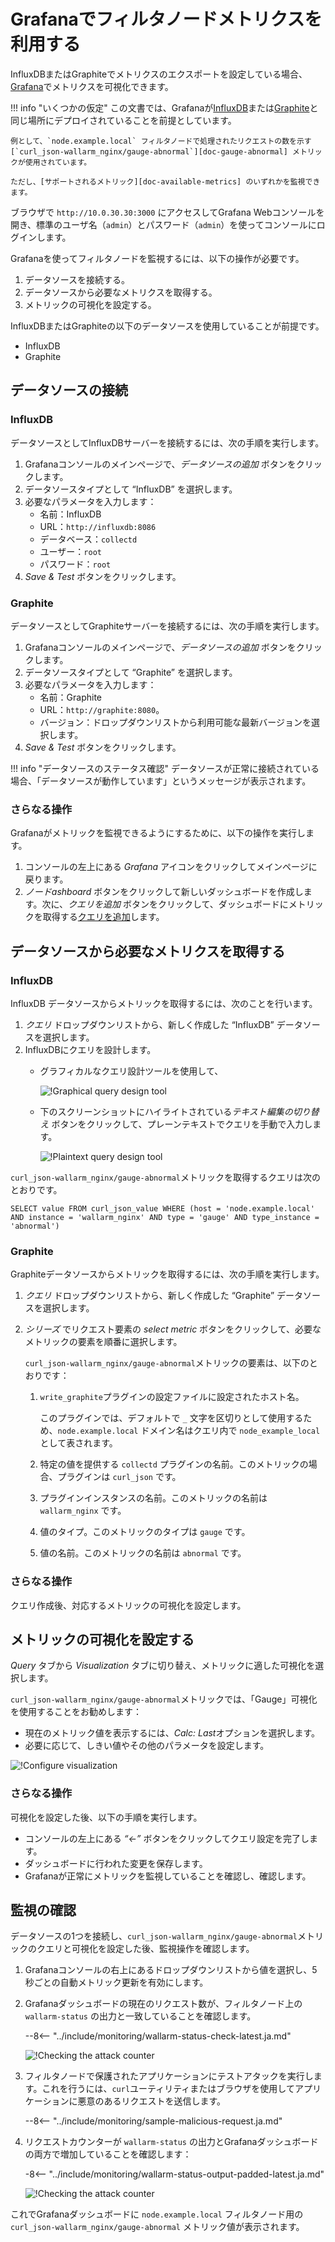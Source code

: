 [img-influxdb-query-graphical]: ../../images/monitoring/grafana-influx-1.png
[img-influxdb-query-plaintext]: ../../images/monitoring/grafana-influx-2.png
[img-query-visualization]: ../../images/monitoring/grafana-query-visualization.png
[img-grafana-0-attacks]: ../../images/monitoring/grafana-0-attacks.png
[img-grafana-16-attacks]: ../../images/monitoring/grafana-16-attacks.png

[link-grafana]: https://grafana.com/

[doc-network-plugin-influxdb]: network-plugin-influxdb.md
[doc-network-plugin-graphite]: write-plugin-graphite.md
[doc-gauge-abnormal]: available-metrics.md#number-of-requests
[doc-available-metrics]: available-metrics.md

[anchor-query]: #fetching-the-required-metrics-from-the-data-source
[anchor-verify-monitoring]: #verifying-monitoring

# Grafanaでフィルタノードメトリクスを利用する

InfluxDBまたはGraphiteでメトリクスのエクスポートを設定している場合、[Grafana][link-grafana]でメトリクスを可視化できます。

!!! info "いくつかの仮定"
    この文書では、Grafanaが[InfluxDB][doc-network-plugin-influxdb]または[Graphite][doc-network-plugin-graphite]と同じ場所にデプロイされていることを前提としています。
    
    例として、`node.example.local` フィルタノードで処理されたリクエストの数を示す [`curl_json-wallarm_nginx/gauge-abnormal`][doc-gauge-abnormal] メトリックが使用されています。
    
    ただし、[サポートされるメトリック][doc-available-metrics] のいずれかを監視できます。

ブラウザで `http://10.0.30.30:3000` にアクセスしてGrafana Webコンソールを開き、標準のユーザ名（`admin`）とパスワード（`admin`）を使ってコンソールにログインします。

Grafanaを使ってフィルタノードを監視するには、以下の操作が必要です。
1. データソースを接続する。
2. データソースから必要なメトリクスを取得する。
3. メトリックの可視化を設定する。

InfluxDBまたはGraphiteの以下のデータソースを使用していることが前提です。
* InfluxDB
* Graphite

## データソースの接続

### InfluxDB

データソースとしてInfluxDBサーバーを接続するには、次の手順を実行します。
1. Grafanaコンソールのメインページで、*データソースの追加* ボタンをクリックします。
2. データソースタイプとして “InfluxDB” を選択します。
3. 必要なパラメータを入力します：
    * 名前：InfluxDB
    * URL：`http://influxdb:8086`
    * データベース：`collectd`
    * ユーザー：`root`
    * パスワード：`root`
4. *Save & Test* ボタンをクリックします。



### Graphite

データソースとしてGraphiteサーバーを接続するには、次の手順を実行します。
1. Grafanaコンソールのメインページで、*データソースの追加* ボタンをクリックします。
2. データソースタイプとして “Graphite” を選択します。
3. 必要なパラメータを入力します：
    * 名前：Graphite
    * URL：`http://graphite:8080`。
    * バージョン：ドロップダウンリストから利用可能な最新バージョンを選択します。
4. *Save & Test* ボタンをクリックします。

!!! info "データソースのステータス確認"
    データソースが正常に接続されている場合、「データソースが動作しています」というメッセージが表示されます。

### さらなる操作

Grafanaがメトリックを監視できるようにするために、以下の操作を実行します。
1. コンソールの左上にある *Grafana* アイコンをクリックしてメインページに戻ります。
2. *ノードashboard* ボタンをクリックして新しいダッシュボードを作成します。次に、*クエリを追加* ボタンをクリックして、ダッシュボードにメトリックを取得する[クエリを追加][anchor-query]します。

## データソースから必要なメトリクスを取得する

### InfluxDB

InfluxDB データソースからメトリックを取得するには、次のことを行います。
1. *クエリ* ドロップダウンリストから、新しく作成した “InfluxDB” データソースを選択します。
2. InfluxDBにクエリを設計します。
    * グラフィカルなクエリ設計ツールを使用して、

        ![!Graphical query design tool][img-influxdb-query-graphical]

    * 下のスクリーンショットにハイライトされている*テキスト編集の切り替え* ボタンをクリックして、プレーンテキストでクエリを手動で入力します。

        ![!Plaintext query design tool][img-influxdb-query-plaintext]

`curl_json-wallarm_nginx/gauge-abnormal`メトリックを取得するクエリは次のとおりです。
```
SELECT value FROM curl_json_value WHERE (host = 'node.example.local' AND instance = 'wallarm_nginx' AND type = 'gauge' AND type_instance = 'abnormal')    
```

### Graphite

Graphiteデータソースからメトリックを取得するには、次の手順を実行します。

1. *クエリ* ドロップダウンリストから、新しく作成した “Graphite” データソースを選択します。
2. *シリーズ* でリクエスト要素の *select metric* ボタンをクリックして、必要なメトリックの要素を順番に選択します。

    `curl_json-wallarm_nginx/gauge-abnormal`メトリックの要素は、以下のとおりです：

    1. `write_graphite`プラグインの設定ファイルに設定されたホスト名。
       
        このプラグインでは、デフォルトで `_` 文字を区切りとして使用するため、`node.example.local` ドメイン名はクエリ内で `node_example_local` として表されます。
       
    2. 特定の値を提供する `collectd` プラグインの名前。このメトリックの場合、プラグインは `curl_json` です。
    3. プラグインインスタンスの名前。このメトリックの名前は `wallarm_nginx` です。
    4. 値のタイプ。このメトリックのタイプは `gauge` です。
    5. 値の名前。このメトリックの名前は `abnormal` です。

### さらなる操作

クエリ作成後、対応するメトリックの可視化を設定します。

## メトリックの可視化を設定する

*Query* タブから *Visualization* タブに切り替え、メトリックに適した可視化を選択します。

`curl_json-wallarm_nginx/gauge-abnormal`メトリックでは、「Gauge」可視化を使用することをお勧めします：
* 現在のメトリック値を表示するには、*Calc: Last*オプションを選択します。
* 必要に応じて、しきい値やその他のパラメータを設定します。

![!Configure visualization][img-query-visualization]

### さらなる操作

可視化を設定した後、以下の手順を実行します。
* コンソールの左上にある *“←”* ボタンをクリックしてクエリ設定を完了します。
* ダッシュボードに行われた変更を保存します。
* Grafanaが正常にメトリックを監視していることを確認し、確認します。

## 監視の確認

データソースの1つを接続し、`curl_json-wallarm_nginx/gauge-abnormal`メトリックのクエリと可視化を設定した後、監視操作を確認します。
1. Grafanaコンソールの右上にあるドロップダウンリストから値を選択し、5秒ごとの自動メトリック更新を有効にします。
2. Grafanaダッシュボードの現在のリクエスト数が、フィルタノード上の `wallarm-status` の出力と一致していることを確認します。

    --8<-- "../include/monitoring/wallarm-status-check-latest.ja.md"
    
    ![!Checking the attack counter][img-grafana-0-attacks]
    
3. フィルタノードで保護されたアプリケーションにテストアタックを実行します。これを行うには、`curl`ユーティリティまたはブラウザを使用してアプリケーションに悪意のあるリクエストを送信します。

    --8<-- "../include/monitoring/sample-malicious-request.ja.md"
    
4. リクエストカウンターが `wallarm-status` の出力とGrafanaダッシュボードの両方で増加していることを確認します：

    -8<-- "../include/monitoring/wallarm-status-output-padded-latest.ja.md"

    ![!Checking the attack counter][img-grafana-16-attacks]

これでGrafanaダッシュボードに `node.example.local` フィルタノード用の `curl_json-wallarm_nginx/gauge-abnormal` メトリック値が表示されます。
